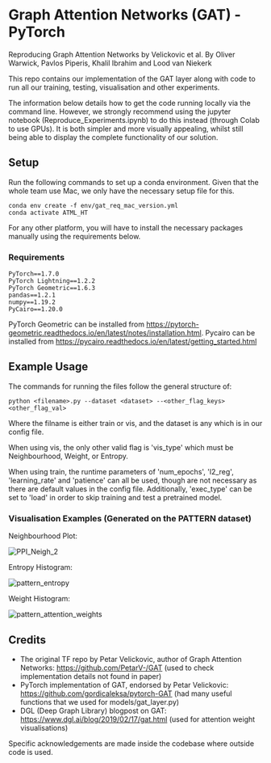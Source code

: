 # Graph Attention Networks (GAT) - PyTorch
Reproducing Graph Attention Networks by Velickovic et al.
By Oliver Warwick, Pavlos Piperis, Khalil Ibrahim and Lood van Niekerk

This repo contains our implementation of the GAT layer along with code to run all our training, testing, visualisation and other experiments.

The information below details how to get the code running locally via the command line. However, we strongly recommend using the jupyter notebook (Reproduce_Experiments.ipynb) to do this instead (through Colab to use GPUs). It is both simpler and more visually appealing, whilst still being able to display the complete functionality of our solution.

## Setup

Run the following commands to set up a conda environment. Given that the whole team use Mac, we only have the necessary setup file for this.

```
conda env create -f env/gat_req_mac_version.yml
conda activate ATML_HT
```

For any other platform, you will have to install the necessary packages manually using the requirements below.

### Requirements
```
PyTorch==1.7.0
PyTorch Lightning==1.2.2
PyTorch Geometric==1.6.3
pandas==1.2.1
numpy==1.19.2
PyCairo==1.20.0
```
PyTorch Geometric can be installed from https://pytorch-geometric.readthedocs.io/en/latest/notes/installation.html.
Pycairo can be installed from https://pycairo.readthedocs.io/en/latest/getting_started.html


## Example Usage

The commands for running the files follow the general structure of:

`python <filename>.py --dataset <dataset> --<other_flag_keys> <other_flag_val>`

Where the filname is either train or vis, and the dataset is any which is in our config file. 

When using vis, the only other valid flag is 'vis_type' which must be Neighbourhood, Weight, or Entropy.

When using train, the runtime parameters of 'num_epochs', 'l2_reg', 'learning_rate' and 'patience' can all be used, though are not necessary as there are default values in the config file. Additionally, 'exec_type' can be set to 'load' in order to skip training and test a pretrained model.

### Visualisation Examples (Generated on the PATTERN dataset)
Neighbourhood Plot:

![PPI_Neigh_2](https://user-images.githubusercontent.com/25391634/114173657-66138500-992f-11eb-8d34-7d8d26cd565b.png)

Entropy Histogram:

![pattern_entropy](https://user-images.githubusercontent.com/25391634/114173249-c5bd6080-992e-11eb-8122-e16dc4c45cb1.png)

Weight Histogram:

![pattern_attention_weights](https://user-images.githubusercontent.com/25391634/114173239-c229d980-992e-11eb-8fc2-7da19e4b8dfa.png)


## Credits
- The original TF repo by Petar Velickovic, author of Graph Attention Networks: https://github.com/PetarV-/GAT (used to check implementation details not found in paper)
- PyTorch implementation of GAT, endorsed by Petar Velickovic: https://github.com/gordicaleksa/pytorch-GAT (had many useful functions that we used for models/gat_layer.py)
- DGL (Deep Graph Library) blogpost on GAT: https://www.dgl.ai/blog/2019/02/17/gat.html (used for attention weight visualisations)

Specific acknowledgements are made inside the codebase where outside code is used.
